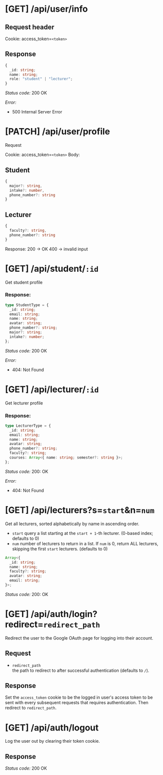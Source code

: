 # [GET] /api/user/info

## Request header

Cookie: access_token=`<token>`

## Response

```ts
{
  _id: string;
  name: string;
  role: "student" | "lecturer";
}
```

_Status code:_ 200 OK

_Error:_

- 500 Internal Server Error

# [PATCH] /api/user/profile

Request

Cookie: access_token=`<token>`
Body:

## Student

```ts
{
  major?: string,
  intake?: number,
  phone_number?: string
}
```

## Lecturer

```ts
{
  faculty?: string,
  phone_number?: string
}
```

Response:
200 -> OK
400 -> invalid input

# [GET] /api/student/`:id`

Get student profile

### Response:

```ts
type StudentType = {
  _id: string;
  email: string;
  name: string;
  avatar: string;
  phone_number?: string;
  major?: string;
  intake?: number;
};
```

_Status code:_ 200 OK

_Error:_

- 404: Not Found

# [GET] /api/lecturer/`:id`

Get lecturer profile

### Response:

```ts
type LecturerType = {
  _id: string;
  email: string;
  name: string;
  avatar: string;
  phone_number?: string;
  faculty?: string;
  courses: Array<{ name: string; semester?: string }>;
};
```

_Status code:_ 200: OK

_Error:_

- 404: Not Found

# [GET] /api/lecturers?s=`start`&n=`num`

Get all lecturers, sorted alphabetically by name in ascending order.

- `start`
  query a list starting at the `start + 1`-th lecturer. (0-based index; defaults
  to 0)
- `num`
  number of lecturers to return in a list. If `num` is 0, return ALL lecturers,
  skipping the first `start` lecturers. (defaults to 0)

```ts
Array<{
  _id: string;
  name: string;
  faculty?: string;
  avatar: string;
  email: string;
}>;
```

_Status code:_ 200: OK

# [GET] /api/auth/login?redirect=`redirect_path`

Redirect the user to the Google OAuth page for logging into their account.

## Request

- `redirect_path`  
  the path to redirect to after successful authentication (defaults to `/`).

## Response

Set the `access_token` cookie to be the logged in user's access token to be sent
with every subsequent requests that requires authentication. Then redirect to
`redirect_path`.

# [GET] /api/auth/logout

Log the user out by clearing their token cookie.

## Response

_Status code:_ 200 OK
